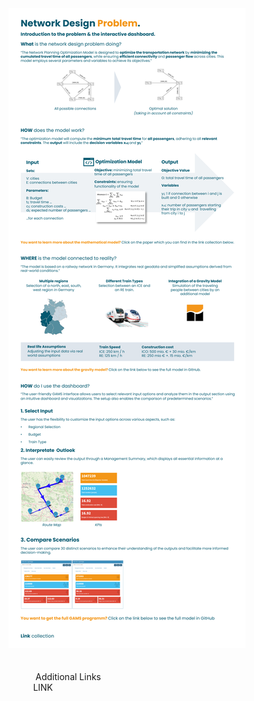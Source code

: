   <img src="static_network_design_germany/Intropage.png">

<div>
  <br><br>
    &nbsp;&nbsp;&nbsp;&nbsp;&nbsp;&nbsp;&nbsp;&nbsp;&nbsp;&nbsp; Additional Links
    <br>
    &nbsp;&nbsp;&nbsp;&nbsp;&nbsp;&nbsp;&nbsp;&nbsp;&nbsp;&nbsp;LINK
    <br>
   

</div>
    
